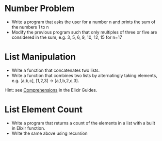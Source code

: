 # Number Problem

* Write a program that asks the user for a number n and prints the sum of the numbers 1 to n
* Modify the previous program such that only multiples of three or five are considered in the sum, e.g. 3, 5, 6, 9, 10, 12, 15 for n=17


# List Manipulation

* Write a function that concatenates two lists.
* Write a function that combines two lists by alternatingly taking elements, e.g. [a,b,c], [1,2,3] → [a,1,b,2,c,3].

Hint: see [Comprehensions](http://elixir-lang.org/getting-started/comprehensions.html) in the Elixir Guides.

# List Element Count

* Write a program that returns a count of the elements in a list with a built in Elixir function.
* Write the same above using recursion

